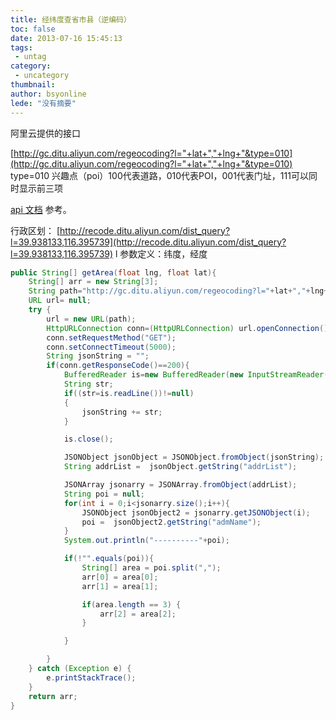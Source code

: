 ```yaml
---
title: 经纬度查省市县（逆编码）
toc: false
date: 2013-07-16 15:45:13
tags:
 - untag
category: 
 - uncategory
thumbnail: 
author: bsyonline
lede: "没有摘要"
---
```



阿里云提供的接口

[http://gc.ditu.aliyun.com/regeocoding?l="+lat+","+lng+"&type=010](http://gc.ditu.aliyun.com/regeocoding?l="+lat+","+lng+"&type=010)
type=010 兴趣点（poi）100代表道路，010代表POI，001代表门址，111可以同时显示前三项


[api 文档](http://gc.ditu.aliyun.com/jsdoc/geocode_api.html) 参考。

行政区划：
[http://recode.ditu.aliyun.com/dist_query?l=39.938133,116.395739](http://recode.ditu.aliyun.com/dist_query?l=39.938133,116.395739)
l 参数定义：纬度，经度


```java
public String[] getArea(float lng, float lat){
    String[] arr = new String[3];
    String path="http://gc.ditu.aliyun.com/regeocoding?l="+lat+","+lng+"&type=010";
    URL url= null;
    try {
        url = new URL(path);
        HttpURLConnection conn=(HttpURLConnection) url.openConnection();
        conn.setRequestMethod("GET");
        conn.setConnectTimeout(5000);
        String jsonString = "";
        if(conn.getResponseCode()==200){
            BufferedReader is=new BufferedReader(new InputStreamReader(conn.getInputStream(),"UTF-8"));
            String str;
            if((str=is.readLine())!=null)
            {
                jsonString += str;
            }

            is.close();

            JSONObject jsonObject = JSONObject.fromObject(jsonString);
            String addrList =  jsonObject.getString("addrList");

            JSONArray jsonarry = JSONArray.fromObject(addrList);
            String poi = null;
            for(int i = 0;i<jsonarry.size();i++){
                JSONObject jsonObject2 = jsonarry.getJSONObject(i);
                poi =  jsonObject2.getString("admName");
            }
            System.out.println("----------"+poi);

            if(!"".equals(poi)){
                String[] area = poi.split(",");
                arr[0] = area[0];
                arr[1] = area[1];

                if(area.length == 3) {
                    arr[2] = area[2];
                }

            }

        }
    } catch (Exception e) {
        e.printStackTrace();
    }
    return arr;
}
```
